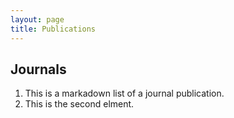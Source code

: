 ```yaml
---
layout: page
title: Publications
---
```


## Journals

1. This is a markadown list of a journal publication.
2. This is the second elment.
